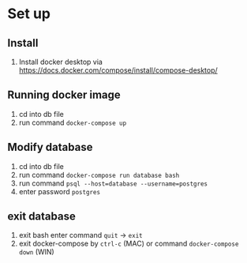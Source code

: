 # Set up

## Install

1. Install docker desktop via https://docs.docker.com/compose/install/compose-desktop/

## Running docker image

1. cd into db file
2. run command `docker-compose up`

## Modify database

1. cd into db file
2. run command `docker-compose run database bash`
3. run command `psql --host=database --username=postgres`
4. enter password `postgres`

## exit database

1. exit bash enter command `quit` -> `exit`
2. exit docker-compose by `ctrl-c` (MAC) or command `docker-compose down` (WIN)
